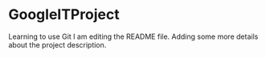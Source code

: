 # GoogleITProject
Learning to use Git
I am editing the README file. Adding some more details about the project description.

